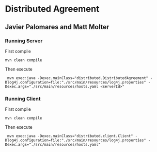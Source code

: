 # Distributed Agreement 
## Javier Palomares and Matt Molter

### Running Server
First compile

```mvn clean compile```

Then execute

``` mvn exec:java -Dexec.mainClass="distributed.DistributedAgreement" -Dlog4j.configuration=file:"./src/main/resources/log4j.properties" -Dexec.args="./src/main/resources/hosts.yaml <serverId>"```


### Running Client
First compile

```mvn clean compile```

Then execute


``` mvn exec:java -Dexec.mainClass="distributed.client.Client" -Dlog4j.configuration=file:"./src/main/resources/log4j.properties" -Dexec.args="./src/main/resources/hosts.yaml"```
